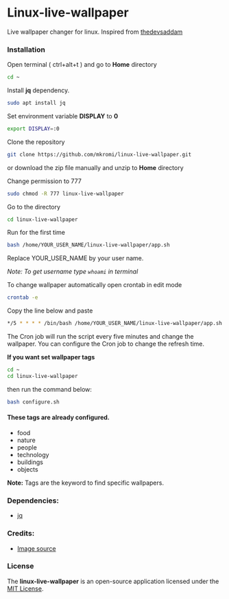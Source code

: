 # Linux-live-wallpaper
Live wallpaper changer for linux. Inspired from [thedevsaddam](https://github.com/thedevsaddam/ubuntu-live-wallpaper)


### Installation

Open terminal ( ctrl+alt+t ) and go to __Home__ directory

```bash
cd ~
```
Install __jq__ dependency.

```bash
sudo apt install jq
```
Set environment variable __DISPLAY__ to __0__

```bash
export DISPLAY=:0
```

Clone the repository

```bash
git clone https://github.com/mkromi/linux-live-wallpaper.git
```
or download the zip file manually and unzip to __Home__ directory

Change permission to 777

```bash
sudo chmod -R 777 linux-live-wallpaper
```

Go to the directory

```bash
cd linux-live-wallpaper
```

Run for the first time

```bash
bash /home/YOUR_USER_NAME/linux-live-wallpaper/app.sh
```
Replace YOUR_USER_NAME by your user name.

_Note:  To get username type `whoami` in terminal_

To change wallpaper automatically open crontab in edit mode

```bash
crontab -e
```

Copy the line below and paste
```bash
*/5 * * * * /bin/bash /home/YOUR_USER_NAME/linux-live-wallpaper/app.sh
```

The Cron job will run the script every five minutes and change the wallpaper. You can configure the Cron job to change the refresh time.

__If  you want set wallpaper tags__
```bash
cd ~
cd linux-live-wallpaper
```
then run the command below:

```bash
bash configure.sh
```

#### These tags are already configured.
* food
* nature
* people
* technology
* buildings
* objects

__Note:__ Tags are the keyword to find specific wallpapers.

### Dependencies:
* [jq](https://packages.debian.org/search?keywords=jq)

### Credits:
* [Image source](https://source.unsplash.com)

### **License**
The **linux-live-wallpaper** is an open-source application licensed under the [MIT License](LICENSE).
